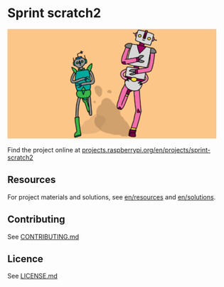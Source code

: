 # Sprint scratch2

![sprint](en/images/banner.png)

Find the project online at [projects.raspberrypi.org/en/projects/sprint-scratch2](https://projects.raspberrypi.org/en/projects/sprint-scratch2)

## Resources
For project materials and solutions, see [en/resources](https://github.com/raspberrypilearning/sprint-scratch2/tree/master/en/resources) and [en/solutions](https://github.com/raspberrypilearning/sprint-scratch2/tree/master/en/solutions).

## Contributing
See [CONTRIBUTING.md](CONTRIBUTING.md)

## Licence
See [LICENSE.md](LICENSE.md)